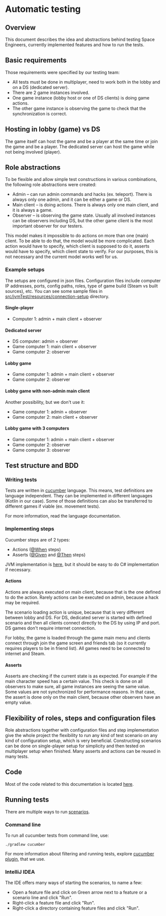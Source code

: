 # Automatic testing

## Overview

This document describes the idea and abstractions behind testing Space Engineers, currently implemented features and how
to run the tests.

## Basic requirements

Those requirements were specified by our testing team:

- All tests must be done in multiplayer, need to work both in the lobby and on a DS (dedicated server).
- There are 2 game instances involved.
- One game instance (lobby host or one of DS clients) is doing game actions.
- The other game instance is observing the game to check that the synchronization is correct.

## Hosting in lobby (game) vs DS

The game itself can host the game and be a player at the same time or join the game and be a player. The dedicated
server can host the game while not being involved (player).

## Role abstractions

To be flexible and allow simple test constructions in various combinations, the following role abstractions were
created:

- Admin – can run admin commands and hacks (ex. teleport). There is always only one admin, and it can be either a game
  or DS.
- Main client – is doing actions. There is always only one main client, and it is always a game.
- Observer – is observing the game state. Usually all involved instances can be observers including DS, but the other
  game client is the most important observer for our testers.

This model makes it impossible to do actions on more than one (main) client. To be able to do that, the model would be
more complicated. Each action would have to specify, which client is supposed to do it, asserts would have to specify,
which client state to verify. For our purposes, this is not necessary and the current model works well for us.

### Example setups

The setups are configured in json files. Configuration files include computer IP addresses, ports, config paths, roles,
type of game build (Steam vs built sources), etc. You can see some sample files
in [src/jvmTest/resources/connection-setup](https://github.com/iv4xr-project/iv4xr-se-plugin/tree/main/JvmClient/src/jvmTest/resources/connection-setup)
directory.

#### Single-player

- Computer 1: admin + main client + observer

#### Dedicated server

- DS computer: admin + observer
- Game computer 1: main client + observer
- Game computer 2: observer

#### Lobby game

- Game computer 1: admin + main client + observer
- Game computer 2: observer

#### Lobby game with non-admin main client

Another possibility, but we don't use it:

- Game computer 1: admin + observer
- Game computer 2: main client + observer

#### Lobby game with 3 computers

- Game computer 1: admin + main client + observer
- Game computer 2: observer
- Game computer 3: observer

## Test structure and BDD

### Writing tests

Tests are written in [cucumber](https://cucumber.io/) language. This means, test definitions are language independent.
They can be implemented in different languages (Kotlin in our case). Some of those definitions can also be transferred
to different games if viable (ex. movement tests).

For more information, read the language documentation.

### Implementing steps

Cucumber steps are of 2 types:

- Actions ([@When](https://cucumber.io/docs/gherkin/reference/#when) steps)
- Asserts ([@Given](https://cucumber.io/docs/gherkin/reference/#given)
  and [@Then](https://cucumber.io/docs/gherkin/reference/#then) steps)

JVM implementation
is [here](https://github.com/iv4xr-project/iv4xr-se-plugin/tree/main/JvmClient/src/jvmTest/kotlin/bdd), but it should be
easy to do C# implementation if necessary.

#### Actions

Actions are always executed on main client, because that is the one defined to do the action. Rarely actions can be
executed on admin, because a hack may be required.

The scenario loading action is unique, because that is very different between lobby and DS. For DS, dedicated server is
started with defined scenario and then all clients connect directly to the DS by using IP and port. DS games don't
require internet connection.

For lobby, the game is loaded through the game main menu and clients connect through join the game screen and friends
tab (so it currently requires players to be in friend list). All games need to be connected to internet and Steam.

#### Asserts

Asserts are checking if the current state is as expected. For example if the main character speed has a certain value.
This check is done on all observers to make sure, all game instances are seeing the same value. Some values are not
synchronized for performance reasons. In that case, the assert is done only on the main client, because other observers
have an empty value.

## Flexibility of roles, steps and configuration files

Role abstractions together with configuration files and step implementation give the whole project the flexibility to
run any kind of test scenario on any kind of configuration setup, which is very beneficial. Constructing scenarios can
be done on single-player setup for simplicity and then tested on multiplayer setup when finished. Many asserts and
actions can be reused in many tests.

## Code

Most of the code related to this documentation is
located [here](https://github.com/iv4xr-project/iv4xr-se-plugin/tree/main/JvmClient/src/jvmTest/kotlin/bdd).

## Running tests

There are multiple ways to
run [scenarios](https://github.com/iv4xr-project/iv4xr-se-plugin/tree/main/JvmClient/src/jvmTest/resources/features).

### Command line

To run all cucumber tests from command line, use:

```
./gradlew cucumber
```

For more information about filtering and running tests,
explore [cucumber plugin](https://github.com/tsundberg/gradle-cucumber-runner), that we use.

### IntelliJ IDEA

The IDE offers many ways of starting the scenarios, to name a few:

- Open a feature file and click on Green arrow next to a feature or a scenario line and click "Run".
- Right-click a feature file and click "Run".
- Right-click a directory containing feature files and click "Run".
